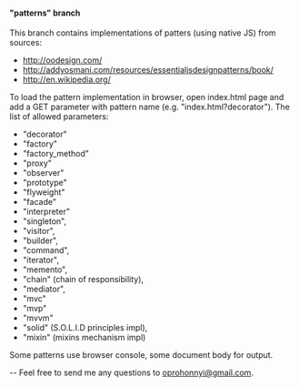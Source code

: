 #### "patterns" branch
This branch contains implementations of patters (using native JS) from sources:
- http://oodesign.com/
- http://addyosmani.com/resources/essentialjsdesignpatterns/book/
- http://en.wikipedia.org/

To load the pattern implementation in browser, open index.html page and add a GET parameter with pattern name (e.g. "index.html?decorator").
The list of allowed parameters:
- "decorator"
- "factory"
- "factory_method"
- "proxy"
- "observer"
- "prototype"
- "flyweight"
- "facade"
- "interpreter"
- "singleton",
- "visitor",
- "builder",
- "command",
- "iterator",
- "memento",
- "chain" (chain of responsibility),
- "mediator",
- "mvc"
- "mvp"
- "mvvm"
- "solid" (S.O.L.I.D principles impl),
- "mixin" (mixins mechanism impl)


Some patterns use browser console, some document body for output.


--
Feel free to send me any questions to oprohonnyi@gmail.com.
